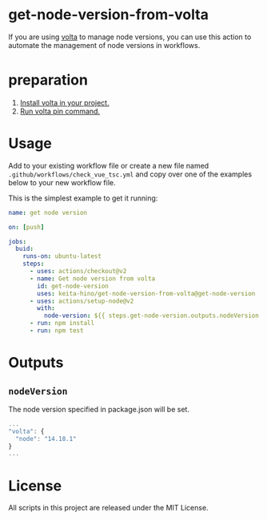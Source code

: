 # get-node-version-from-volta

If you are using [volta](https://volta.sh/) to manage node versions, you can use this action to automate the management of node versions in workflows.

# preparation　　
1. [Install volta in your project.](https://docs.volta.sh/guide/getting-started)
2. [Run volta pin command.](https://docs.volta.sh/reference/pin)

# Usage
Add to your existing workflow file or create a new file named `.github/workflows/check_vue_tsc.yml` and copy over one of the examples below to your new workflow file.

This is the simplest example to get it running:

```yml
name: get node version

on: [push]

jobs:
  buid:
    runs-on: ubuntu-latest
    steps:
      - uses: actions/checkout@v2
      - name: Get node version from volta
        id: get-node-version
        uses: keita-hino/get-node-version-from-volta@get-node-version
      - uses: actions/setup-node@v2
        with:
          node-version: ${{ steps.get-node-version.outputs.nodeVersion }}
      - run: npm install
      - run: npm test
```

# Outputs
## `nodeVersion`
The node version specified in package.json will be set.

```js
...
"volta": {
  "node": "14.18.1"
}
...
```

# License
All scripts in this project are released under the MIT License.
